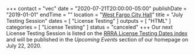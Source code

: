 +++
contact = "vec"
date = "2020-07-21T20:00:00-05:00"
publishDate = "2019-01-01"
endTime = ""
location = "[West Fargo City Hall](/places/west-fargo-city-hall/)"
title = "July Testing Session"
dates = [ "License Testing" ]
outputs = [ "HTML" ]
categories = [ "License Testing" ]
status = "canceled"
+++
Our next License Testing Session is listed on the
[RRRA License Testing Dates index](/dates/license-testing/) and will be
published in the *Upcoming Events* section of our homepage on July 22, 2020.
